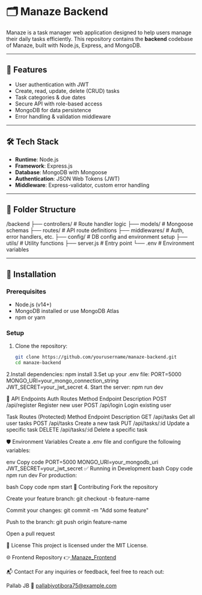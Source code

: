 # 🗂️ Manaze Backend

Manaze is a task manager web application designed to help users manage their daily tasks efficiently. This repository contains the **backend** codebase of Manaze, built with Node.js, Express, and MongoDB.

---

## 🚀 Features

- User authentication with JWT
- Create, read, update, delete (CRUD) tasks
- Task categories & due dates
- Secure API with role-based access
- MongoDB for data persistence
- Error handling & validation middleware

---

## 🛠️ Tech Stack

- **Runtime**: Node.js
- **Framework**: Express.js
- **Database**: MongoDB with Mongoose
- **Authentication**: JSON Web Tokens (JWT)
- **Middleware**: Express-validator, custom error handling

---

## 📁 Folder Structure
/backend
├── controllers/ # Route handler logic
├── models/ # Mongoose schemas
├── routes/ # API route definitions
├── middlewares/ # Auth, error handlers, etc.
├── config/ # DB config and environment setup
├── utils/ # Utility functions
├── server.js # Entry point
└── .env # Environment variables

---

## 🔧 Installation

### Prerequisites

- Node.js (v14+)
- MongoDB installed or use MongoDB Atlas
- npm or yarn

### Setup

1. Clone the repository:
   ```bash
   git clone https://github.com/yourusername/manaze-backend.git
   cd manaze-backend
2.Install dependencies:
  npm install
3.Set up your .env file:
  PORT=5000
  MONGO_URI=your_mongo_connection_string
  JWT_SECRET=your_jwt_secret
4. Start the server:
    npm run dev

🧪 API Endpoints
Auth Routes
Method	Endpoint	Description
POST	/api/register	Register new user
POST	/api/login	Login existing user

Task Routes (Protected)
Method	Endpoint	Description
GET	/api/tasks	Get all user tasks
POST	/api/tasks	Create a new task
PUT	/api/tasks/:id	Update a specific task
DELETE	/api/tasks/:id	Delete a specific task

🛡️ Environment Variables
Create a .env file and configure the following variables:

env
Copy code
PORT=5000
MONGO_URI=your_mongodb_uri
JWT_SECRET=your_jwt_secret
✅ Running in Development
bash
Copy code
npm run dev
For production:

bash
Copy code
npm start
🤝 Contributing
Fork the repository

Create your feature branch: git checkout -b feature-name

Commit your changes: git commit -m "Add some feature"

Push to the branch: git push origin feature-name

Open a pull request

📄 License
This project is licensed under the MIT License.

🌐 Frontend Repository
👉[ Manaze_Frontend](https://github.com/PallabJB/manaze_frontend)

📬 Contact
For any inquiries or feedback, feel free to reach out:

Pallab JB
📧 pallabjyotibora75@example.com


